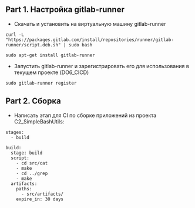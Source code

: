 ## Part 1. Настройка gitlab-runner
- Скачать и установить на виртуальную машину gitlab-runner
```
curl -L "https://packages.gitlab.com/install/repositories/runner/gitlab-runner/script.deb.sh" | sudo bash

sudo apt-get install gitlab-runner
```

- Запустить gitlab-runner и зарегистрировать его для использования в текущем проекте (DO6_CICD)
```
sudo gitlab-runner register
```

## Part 2. Сборка
- Написать этап для CI по сборке приложений из проекта C2_SimpleBashUtils:
```
stages:
  - build

build:
  stage: build
  script:
    - cd src/cat
    - make
    - cd ../grep
    - make
  artifacts:
    paths:
      - src/artifacts/
    expire_in: 30 days
```